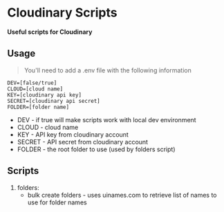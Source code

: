# Cloudinary Scripts

**Useful scripts for Cloudinary**

## Usage

> You'll need to add a .env file with the following information

```
DEV=[false/true]
CLOUD=[cloud name]
KEY=[cloudinary api key]
SECRET=[cloudinary api secret]
FOLDER=[folder name]
```

* DEV -  if true will make scripts work with local dev environment
* CLOUD - cloud name
* KEY - API key from cloudinary account
* SECRET - API secret from cloudinary account
* FOLDER - the root folder to use (used by folders script)
 
## Scripts

1. folders:
    - bulk create folders - uses uinames.com to retrieve list of names to use for folder names
